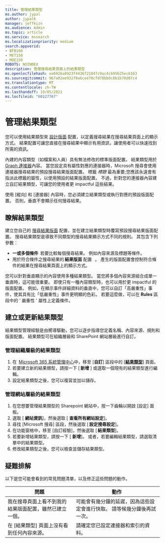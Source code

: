 ```yaml
---
title: 管理結果類型
ms.author: jypal
author: jypal6
manager: jeffkizn
ms.audience: Admin
ms.topic: article
ms.service: mssearch
ms.localizationpriority: medium
search.appverid:
- BFB160
- MET150
- MOE150
ROBOTS: NOINDEX
description: 管理搜尋結果頁面上的結果類型
ms.openlocfilehash: ea6926a8923f4436f21047c9ac4cb95625ecb163
ms.sourcegitcommit: 967a02ee932f8a6cee70cfd78bb0c8b1b78d07c4
ms.translationtype: MT
ms.contentlocale: zh-TW
ms.lasthandoff: 10/05/2021
ms.locfileid: "60127767"
---
```

# <a name="manage-result-types"></a>管理結果類型

您可以使用結果類型來 [設計版面](customize-results-layout.md) 配置，以定義搜尋結果在搜尋結果頁面上的顯示方式。 結果配置可讓您直接在搜尋結果中顯示有用資訊，讓使用者可以快速找到所需的資訊。

內建的內容類型（如檔案和人員）具有無法修改的標準版面配置。 結果類型用於[Graph 連接器](connectors-overview.md)內容。 當您設定具有屬性對應的連接器時，Microsoft 搜尋會使用連接器搜尋結果的預設搜尋結果版面配置。 標籤 *標題* 最為重要;您應該永遠會有指派此標籤的屬性，以使用預設的結果版面配置。 不過，針對您的連接器內容建立自訂結果類型，可讓您的使用者更 impactful 這些結果。

使用 [縱向] 和 [連接器] 內容時，您必須建立結果類型或執行對應的預設版面配置。 否則，垂直不會顯示任何搜尋結果。

## <a name="understanding-result-types"></a>瞭解結果類型

建立您自己的 [搜尋結果版面](customize-results-layout.md) 配置，並在建立結果類型時覆寫預設搜尋結果版面配置。 搜尋結果類型是導致不同類型的搜尋結果顯示方式不同的規則。 其包含下列參數：

- **一或多個條件**  若要比較每個搜尋結果。 例如內容來源及標題等條件。
- 用於符合條件之搜尋結果的 **結果版面** 配置   。 產生的版面配置會控制符合條件的結果在搜尋結果頁面上的顯示方式。

您可以針對垂直顯示的內容使用多種結果類型。 當您將多個內容來源組合成單一垂直時，這可能很重要。 即使只有一種內容類型時，也可以用於更 impactful 的版面配置。 例如，在顯示事件詳細資料的垂直中，您可以自訂「高嚴重性」事件，使其具有比「低嚴重性」事件更明顯的色彩。 若要這麼做，可以在 **Rules** 區段中的 ' 嚴重性 ' 屬性上定義條件。

## <a name="create-or-update-result-types"></a>建立或更新結果類型

結果類型管理經驗是由嚮導驅動，您可以逐步指導您定義名稱、內容來源、規則和版面配置。 結果類型可在組織層級和 SharePoint 網站層級進行自訂。

### <a name="manage-organization-level-result-types"></a>管理組織層級的結果類型

1. 在  [Microsoft 365 系統管理中心](https://admin.microsoft.com/)中，移至 [**自訂**] 區段中的 [[**結果類型**](https://admin.microsoft.com/Adminportal/Home#/MicrosoftSearch/resulttypes)] 頁面。
2. 若要建立新的結果類型，請按一下 [ **新增** ] 或選取一個現有的結果類型進行編輯。
3. 設定結果類型之後，您可以複習並加以儲存。

### <a name="manage-site-level-result-types"></a>管理網站層級的結果類型

1. 在您想要管理結果類型的 Sharepoint 網站中，按一下齒輪以開啟 [設定] 面板。
2. 選取 [ **網站資訊**]，然後選取 [ **查看所有網站設定**]。  
3. 尋找 [Microsoft 搜尋] 區段，然後選取 [ **設定搜尋設定**]。
4. 在功能窗格中，移至 [自訂經驗]，然後選取 [ **結果類型**]。
5. 若要新增結果類型，請按一下 [ **新增**]。 或者，若要編輯結果類型，請選取清單中的結果類型。
6. 修改結果類型之後，您可以檢查並儲存結果類型。

## <a name="troubleshooting"></a>疑難排解

以下是您可能會看到的常見問題清單，以及修正這些問題的動作。

|問題  |動作  |
|---------|---------|
| 我在搜尋頁面上看不到我的結果版面配置，雖然已建立一個。 | 可能會有幾分鐘的延遲，因為這些設定會進行快取。 請等候幾分鐘後再試一次。        |
| 在 [結果類型] 頁面上沒有看到任何內容來源。 | 請確定您已設定連接器和索引的資料。   |

